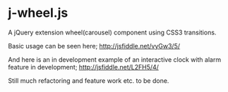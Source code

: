 j-wheel.js
============

A jQuery extension wheel(carousel) component using CSS3 transitions.

Basic usage can be seen here; http://jsfiddle.net/vyGw3/5/

And here is an in development example of an interactive clock with alarm feature in development; http://jsfiddle.net/L2FH5/4/

Still much refactoring and feature work etc. to be done.
